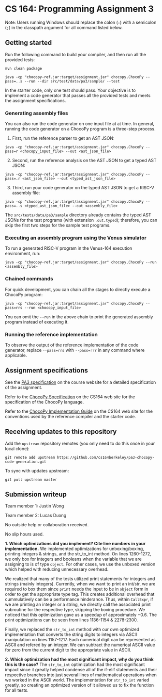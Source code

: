 # CS 164: Programming Assignment 3

[PA3 Specification]: https://drive.google.com/open?id=1TrMUZK9A83W_WgOLzOCviZSd7HdvuU4W
[ChocoPy Specification]: https://drive.google.com/file/d/1mrgrUFHMdcqhBYzXHG24VcIiSrymR6wt
[ChocoPy Implementation Guide]: https://drive.google.com/open?id=177fFobSh6yYTV6pD-n9jcPgcJtqaoeAC

Note: Users running Windows should replace the colon (`:`) with a semicolon (`;`) in the classpath argument for all command listed below.

## Getting started

Run the following command to build your compiler, and then run all the provided tests:

```
mvn clean package

java -cp "chocopy-ref.jar:target/assignment.jar" chocopy.ChocoPy --pass=..s --run --dir src/test/data/pa3/sample/ --test
```

In the starter code, only one test should pass. Your objective is to implement a code generator that passes all the provided tests and meets the assignment specifications.

### Generating assembly files

You can also run the code generator on one input file at at time. In general, running the code generator on a ChocoPy program is a three-step process. 

1. First, run the reference parser to get an AST JSON:
```
java -cp "chocopy-ref.jar:target/assignment.jar" chocopy.ChocoPy --pass=r <chocopy_input_file> --out <ast_json_file>
```
2. Second, run the reference analysis on the AST JSON to get a typed AST JSON:
```
java -cp "chocopy-ref.jar:target/assignment.jar" chocopy.ChocoPy --pass=.r <ast_json_file> --out <typed_ast_json_file>
```

3. Third, run your code generator on the typed AST JSON to get a RISC-V assembly file:
```
java -cp "chocopy-ref.jar:target/assignment.jar" chocopy.ChocoPy --pass=..s <typed_ast_json_file> --out <assembly_file>
```

The `src/tests/data/pa3/sample` directory already contains the typed AST JSONs for the test programs (with extension `.out.typed`); therefore, you can skip the first two steps for the sample test programs.

### Executing an assembly program using the Venus simulator

To run a generated RISC-V program in the Venus-164 execution environment, run:

```
java -cp "chocopy-ref.jar:target/assignment.jar" chocopy.ChocoPy --run <assembly_file>
```

### Chained commands

For quick development, you can chain all the stages
to directly execute a ChocoPy program:

```
java -cp "chocopy-ref.jar:target/assignment.jar" chocopy.ChocoPy --pass=rrs --run <chocopy_input_file>
```

You can omit the `--run` in the above chain to print the generated assembly program instead of executing it.

### Running the reference implementation

To observe the output of the reference implementation of the code generator, replace  `--pass=rrs` with `--pass=rrr` in any command where applicable.

## Assignment specifications

See the [PA3 specification][] on the course
website for a detailed specification of the assignment.

Refer to the [ChocoPy Specification][] on the CS164 web site
for the specification of the ChocoPy language. 

Refer to the [ChocoPy Implementation Guide][] on the CS164 web site
for the conventions used by the reference compiler and the
starter code.

## Receiving updates to this repository

Add the `upstream` repository remotes (you only need to do this once in your local clone):

```
git remote add upstream https://github.com/cs164berkeley/pa3-chocopy-code-generation.git
```

To sync with updates upstream:
```
git pull upstream master
```

## Submission writeup

Team member 1: Justin Wong 

Team member 2: Lucas Duong 

No outside help or collaboration received. 

No slip hours used.

**1. Which optimizations did you implement? Cite line numbers in your implementation.**
We implemented optimizations for unboxing/boxing, printing integers & strings, and the str_to_int method. On lines 1260-1272, we only box for 
integers and booleans when the variable that we are assigning to is of type `object`. For other cases, we use the unboxed version which helped with 
reducing unnecessary overhead.

We realized that many of the tests utilized print statements for integers and strings (mainly integers). Currently, when we 
want to print an int/str, we are required to box them since `print` needs the input to be in `object` form in order to get 
the appropriate type tag. This creates additional overhead that cummulatively can be a performance hinderance. Thus, within 
`CallExpr`, if we are printing an integer or a string, we directly call the associated print subroutine for the respective type, 
skipping the boxing procedure. We noticed that this optimization gave us a speedup of approximately +0.6. The print optimizations can be 
seen from lines 1136-1154 & 2278-2300. 

Finally, we replaced the `str_to_int` method with our own optimized implementation that converts the string digits to integers via 
ASCII manipulation on lines 1157-1217. Each numerical digit can be represented as ASCII and refered by an integer. We can subtract the numerical 
ASCII value for zero from the current digit to the appropriate value in ASCII. 

**2. Which optimization had the most significant impact, why do you think this is the case?**
The `str_to_int` optimization had the most significant impact since it greatly helped condense all of the if-elif statements and their 
respective branches into just several lines of mathematical operations when we worked in the ASCII world. The implementation for `str_to_int` varied greatly, so creating 
an optimized version of it allowed us to fix the function for all tests. 


